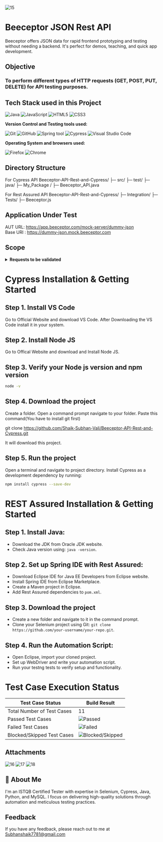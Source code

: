 ![15](https://github.com/user-attachments/assets/2232d2a0-2fc4-4169-be63-81c49e007d7c)

# Beeceptor JSON Rest API

Beeceptor offers JSON data for rapid frontend prototyping and testing without needing a backend. It's perfect for demos, teaching, and quick app development.

## Objective

### To perform different types of HTTP requests (GET, POST, PUT, DELETE) for API testing purposes.

## Tech Stack used in this Project

<img alt="Java" src="https://img.shields.io/badge/Java-007396?style=flat&logo=java&logoColor=white" />
<img alt="JavaScript" src="https://shields.io/badge/JavaScript-F7DF1E?logo=JavaScript&logoColor=000&style=flat-square" />
<img alt="HTML5" src="https://img.shields.io/badge/HTML5-E34C26?style=flat&logo=html5&logoColor=white" />
<img alt="CSS3" src="https://img.shields.io/badge/CSS3-2965F1?style=flat&logo=css3&logoColor=white" />

**Version Control and Testing tools used:**

<img alt="Git" src="https://img.shields.io/badge/Git-F05032?style=flat&logo=git&logoColor=white" />
<img alt="GitHub" src="https://img.shields.io/badge/GitHub-181717?style=flat&logo=github&logoColor=white" />
<img alt="Spring tool" src="https://img.shields.io/badge/Spring-6DB33F?style=flat&logo=spring&logoColor=white" />
<img alt="Cypress" src="https://img.shields.io/badge/Cypress-17202C?logo=cypress&logoColor=white&style=flat" />
<img alt="Visual Studio Code" src="https://img.shields.io/badge/Visual%20Studio%20Code-007ACC?logo=visual-studio-code&logoColor=white&style=flat" />


**Operating System and browsers used:**

<img alt="Firefox" src="https://img.shields.io/badge/Firefox-FF9500?style=flat&logo=firefox-browser&logoColor=white" />
<img alt="Chrome" src="https://img.shields.io/badge/Chrome-4285F4?style=flat&logo=google-chrome&logoColor=white" />


## Directory Structure

For Cypress API 
Beeceptor-API-Rest-and-Cypress/
├─ src/
├─ test/
├─ java/
├─ My_Package /
├─ Beeceptor_API.java

For Rest Assured API
Beeceptor-API-Rest-and-Cypress/
├─ Integration/
├─ Tests/
├─ Beeceptor.js


## Application Under Test 

AUT URL: https://app.beeceptor.com/mock-server/dummy-json
<br>
Base URI : https://dummy-json.mock.beeceptor.com

## Scope 
<details>
<summary><strong>Requests to be validated</strong></summary>

- List all available blog posts
- Retrieve a post by passing an integer ID
- Listing all the blog comments
- Retrieve a comment by passing and numeric/alphanumeric ID
- Get a list of all the companies
- Retrieve details about a company by passing company ID. (company-name, market capital, domain, etc.)
- Get a list of all the users
- Retrieve a user's details like name, company, address, country, email, photo, etc.
- Get a list of standard roles.
- List of most popular quotes on life, courage, risk, etc. with their author & popularity index.
- List of all the countries in the world with their two-digit country code.

</details>


# Cypress Installation & Getting Started

## Step 1. Install VS Code

Go to Official Website and download VS Code. After Downloading the VS Code install it in your system.

## Step 2. Install Node JS

Go to Offical Website and download and Install Node JS.

## Step 3. Verify your Node js version and npm version

```bash
node -v
```

## Step 4. Download the project

Create a folder. Open a command prompt navigate to your folder. Paste this command(You have to install git first)

git clone https://github.com/Shaik-Subhan-Vali/Beeceptor-API-Rest-and-Cypress.git

It will download this project.

## Step 5. Run the project

Open a terminal and navigate to project directory.
Install Cypress as a development dependency by running:

```bash
npm install cypress --save-dev
```

# REST Assured Installation & Getting Started

## Step 1. Install Java:

- Download the JDK from Oracle JDK website.
- Check Java version using: `java -version`.

## Step 2. Set up Spring IDE with Rest Assured:

- Download Eclipse IDE for Java EE Developers from Eclipse website.
- Install Spring IDE from Eclipse Marketplace.
- Create a Maven project in Eclipse.
- Add Rest Assured dependencies to `pom.xml`.


## Step 3. Download the project

- Create a new folder and navigate to it in the command prompt.
- Clone your Selenium project using Git: `git clone https://github.com/your-username/your-repo.git`.


## Step 4. Run the Automation Script:

- Open Eclipse, import your cloned project.
- Set up WebDriver and write your automation script.
- Run your testng tests to verify setup and functionality.

# Test Case Execution Status

| Test Case Status            | Build Result        |
|-----------------------------|---------------------|
| Total Number of Test Cases  | 11                 |
| Passed Test Cases           | ![Passed](https://img.shields.io/badge/-11-green) |
| Failed Test Cases           | ![Failed](https://img.shields.io/badge/-0-red) |
| Blocked/Skipped Test Cases  | ![Blocked/Skipped](https://img.shields.io/badge/-0-yellow) |


## Attachments

![16](https://github.com/user-attachments/assets/6a427481-9be2-4784-ab0e-bf4e42c6511a)
![17](https://github.com/user-attachments/assets/b2e275f8-ca18-4d59-9848-648c56f1ed88)
![18](https://github.com/user-attachments/assets/b064defe-200c-41f2-be34-802db10d5558)

## 🚀 About Me

I'm an ISTQB Certified Tester with expertise in Selenium, Cypress, Java, Python, and MySQL. I focus on delivering high-quality solutions through automation and meticulous testing practices.

## Feedback

If you have any feedback, please reach out to me at Subhanshaik7781@gmail.com

